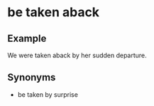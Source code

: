 # be taken aback

## Example

We were taken aback by her sudden departure.

## Synonyms

+ be taken by surprise
